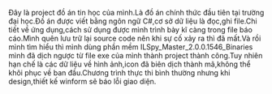 Đây là project đồ án tin học của mình.Là đồ án chính thức đầu tiên tại trường đại học.Đồ án được viết bằng ngôn ngữ C#,cơ sở dữ liệu là đọc,ghi file.Chi tiết về ứng dụng,cách sử dụng được mình trình bày kĩ càng
trong file báo cáo.Mình quên lưu trữ lại source code nên khi sự cố xảy ra thì đã mất.Và rồi mình tìm hiểu thì mình dùng phần mềm ILSpy_Master_2.0.0.1546_Binaries mình đã dịch ngược từ file exe của mình thành project thành 
công.Tuy nhiên hạn chế là các dữ liệu về hình ảnh,icon đã biên dịch thành mã,không thể khôi phục về ban đầu.Chương trình thực thi bình thường nhưng khi design,thiết kế winform sẽ báo lỗi giao diện.
